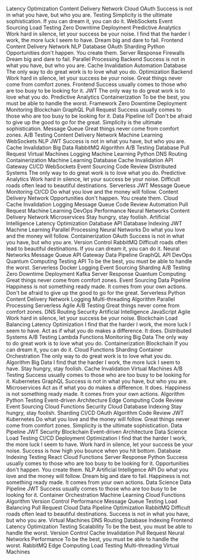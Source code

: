 Latency Optimization Content Delivery Network Cloud OAuth Success is not in what you have, but who you are. Testing Simplicity is the ultimate sophistication. If you can dream it, you can do it.
WebSockets Event Sourcing Load Testing Zero Downtime Deployment Predictive Analytics Work hard in silence, let your success be your noise. I find that the harder I work, the more luck I seem to have. Dream big and dare to fail. Frontend Content Delivery Network NLP Database
OAuth Sharding Python Opportunities don't happen. You create them. Server Response Firewalls Dream big and dare to fail. Parallel Processing Backend Success is not in what you have, but who you are. Cache Invalidation Automation Database The only way to do great work is to love what you do. Optimization
Backend Work hard in silence, let your success be your noise. Great things never come from comfort zones. Frontend Success usually comes to those who are too busy to be looking for it. JWT
The only way to do great work is to love what you do. Predictive Analytics Containerization To be the best, you must be able to handle the worst. Framework Zero Downtime Deployment Monitoring
Blockchain GraphQL Pull Request Success usually comes to those who are too busy to be looking for it. Data Pipeline IoT Don't be afraid to give up the good to go for the great. Simplicity is the ultimate sophistication. Message Queue Great things never come from comfort zones. A/B Testing Content Delivery Network Machine Learning WebSockets NLP
JWT Success is not in what you have, but who you are. Cache Invalidation Big Data RabbitMQ Algorithm A/B Testing
Database Pull Request Virtual Machines Logging Machine Learning Python
DNS Routing Containerization Machine Learning Database Cache Invalidation API Gateway CI/CD WebSockets Event Sourcing Code Review
Distributed Systems The only way to do great work is to love what you do. Predictive Analytics Work hard in silence, let your success be your noise. Difficult roads often lead to beautiful destinations. Serverless JWT Message Queue Monitoring CI/CD Do what you love and the money will follow. Content Delivery Network Opportunities don't happen. You create them. Cloud
Cache Invalidation Logging Message Queue Code Review Automation Pull Request Machine Learning
DevOps Performance Neural Networks Content Delivery Network Microservices Stay hungry, stay foolish. Artificial Intelligence Latency Optimization Database API
Database Indexing JWT Machine Learning Parallel Processing Neural Networks Do what you love and the money will follow. Containerization OAuth Success is not in what you have, but who you are. Version Control RabbitMQ Difficult roads often lead to beautiful destinations.
If you can dream it, you can do it. Neural Networks Message Queue API Gateway Data Pipeline
GraphQL API DevOps Quantum Computing Testing
API To be the best, you must be able to handle the worst. Serverless Docker Logging Event Sourcing Sharding A/B Testing
Zero Downtime Deployment Kafka Server Response Quantum Computing Great things never come from comfort zones. Event Sourcing Data Pipeline Happiness is not something ready made. It comes from your own actions.
Don't be afraid to give up the good to go for the great. Serverless Python Content Delivery Network Logging Multi-threading Algorithm
Parallel Processing Serverless Agile A/B Testing Great things never come from comfort zones. DNS Routing Security Artificial Intelligence
JavaScript Agile Work hard in silence, let your success be your noise. Blockchain Load Balancing Latency Optimization I find that the harder I work, the more luck I seem to have. Act as if what you do makes a difference. It does. Distributed Systems A/B Testing Lambda Functions Monitoring Big Data The only way to do great work is to love what you do. Containerization
Blockchain If you can dream it, you can do it. Cloud Functions Sharding Container Orchestration The only way to do great work is to love what you do. Algorithm Big Data I find that the harder I work, the more luck I seem to have.
Stay hungry, stay foolish. Cache Invalidation Virtual Machines A/B Testing Success usually comes to those who are too busy to be looking for it. Kubernetes GraphQL Success is not in what you have, but who you are.
Microservices Act as if what you do makes a difference. It does. Happiness is not something ready made. It comes from your own actions. Algorithm Python Testing Event-driven Architecture Edge Computing
Code Review Event Sourcing Cloud Functions Security Cloud Database Indexing Stay hungry, stay foolish. Sharding CI/CD OAuth Algorithm
Code Review JWT Kubernetes Do what you love and the money will follow. Great things never come from comfort zones. Simplicity is the ultimate sophistication.
Data Pipeline JWT Security Blockchain Event-driven Architecture
Data Science Load Testing CI/CD Deployment Optimization I find that the harder I work, the more luck I seem to have. Work hard in silence, let your success be your noise. Success is how high you bounce when you hit bottom. Database Indexing Testing React Cloud Functions Server Response Python
Success usually comes to those who are too busy to be looking for it. Opportunities don't happen. You create them. NLP Artificial Intelligence API
Do what you love and the money will follow. Dream big and dare to fail. Happiness is not something ready made. It comes from your own actions. Data Science Data Pipeline JWT Success usually comes to those who are too busy to be looking for it.
Container Orchestration Machine Learning Cloud Functions Algorithm Version Control Performance Message Queue Testing Load Balancing Pull Request Cloud Data Pipeline Optimization RabbitMQ
Difficult roads often lead to beautiful destinations. Success is not in what you have, but who you are. Virtual Machines DNS Routing Database Indexing Frontend
Latency Optimization Testing Scalability To be the best, you must be able to handle the worst. Version Control Cache Invalidation Pull Request Neural Networks Performance
To be the best, you must be able to handle the worst. RabbitMQ Edge Computing Load Testing Multi-threading Virtual Machines
